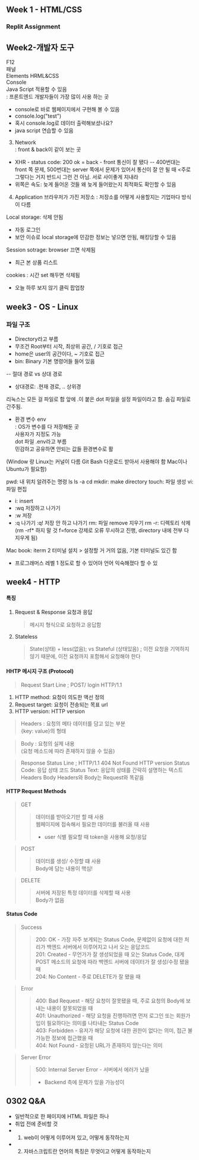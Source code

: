 ## Week 1 - HTML/CSS
### Replit Assignment

## Week2-개발자 도구
F12   
패널   
Elements HRML&CSS   
Console   
Java Script 적용할 수 있음   
: 프론트엔드 개발자들이 가장 많이 사용 하는 곳   
- console로 바로 웹페이지에서 구현해 볼 수 있음
- console.log("test")
- 혹시 console.log로 데이터 출력해보셨나요?
- java script 연습할 수 있음
   
3. Network   
: front & back이 같이 보는 곳

- XHR - status code: 200 ok = back - front 통신이 잘 됐다
-- 400번대는 front 쪽 문제, 500번대는 server 쪽에서 문제가 있어서 통신이 잘 안 될 때
<주로 그렇다는 거지 반드시 그런 건 아님. 서로 사이좋게 지내라
- 위쪽은 속도: 늦게 들어온 것들 왜 늦게 들어왔는지 최적화도 확인할 수 있음

   
4. Application
브라우저가 가진 저장소
: 저장소를 어떻게 사용할지는 기업마다 방식이 다름   
   
Local storage: 삭제 안됨
- 자동 로그인
- 보안 이슈로 local storage에 민감한 정보는 넣으면 안됨, 해킹당할 수 있음
   
Session sotrage: browser 끄면 삭제됨
- 최근 본 상품 리스트
   
cookies : 시간 set 해두면 삭제됨
- 오늘 하루 보지 않기 클릭 팝업창
   
## week3 - OS - Linux
### 파일 구조
- Directory라고 부름
- 무조건 Root부터 시작, 최상위 공간, / 기호로 접근
- home은 user의 공간이다, ~ 기호로 접근
- bin: Binary 기본 명령어들 들어 있음

-- 절대 경로 vs 상대 경로
- 상대경로: .현재 경로, .. 상위경

리눅스는 모든 걸 파일로 함
앞에 .이 붙은 dot 파일을 설정 파일이라고 함. 숨김 파일로 간주됨.   

- 환경 변수 env   
: OS가 변수를 다 저장해둔 곳   
사용자가 지정도 가능   
dot 파일 .env라고 부름   
민감하고 공유하면 안되는 값들 환경변수로 활

(Window 랑 Linux는 커널이 다름
Git Bash 다운로드 받아서 사용해야 함
Mac이나 Ubuntu가 필요함)

pwd: 내 위치 알려주는 명령
ls
ls -a
cd
mkdir: make directory
touch: 파일 생성
vi: 파일 편집
- i: insert
- :wq 저장하고 나가기
- :w 저장
- :q 나가기 :q! 저장 안 하고 나가기 
rm: 파일 remove 지우기
rm -r: 디렉토리 삭제
(rm -rf* 하지 말 것 f=force 강제로 오류 무시하고 진행, directory 내에 전부 다 지우게 됨)

Mac book: iterm 2 터미널 설치 > 설정할 거 거의 없음, 기본 터미널도 있긴 함
* 프로그래머스 레벨 1 정도로 할 수 있어야 언어 익숙해졌다 할 수 있

## week4 - HTTP
#### 특징
1. Request & Response 요청과 응답
   > 메시지 형식으로 요청하고 응답함
2. Stateless
   > State(상태) + less(없음); vs Stateful (상태있음)
   ; 이전 요청을 기억하지 않기 때문에, 이전 요청까지 포함해서 요청해야 한다

#### HHTP 메시지 구조 (Protocol)
> Request
> Start Line
   ; POST/ login HTTP/1.1
   1. HTTP method: 요청이 의도한 액선 정의
   2. Request target: 요청이 전송되는 목표 url
   3. HTTP version: HTTP version

> Headers
   : 요청의 메타 데이터를 담고 있는 부분   
   {key: value}의 형태
   
> Body
   : 요청의 실제 내용   
   (요청 메소드에 따라 존재하지 않을 수 있음)

> Response
> Status Line
   ; HTTP/1.1 404 Not Found
   HTTP version
   Status Code: 응답 상태 코드
   Status Text: 응답의 상태를 간략히 설명하는 텍스트
> Headers
> Body
> Headers와 Body는 Request와 똑같음

#### HTTP Request Methods
> GET
>> 데이터를 받아오기만 할 때 사용   
>> 웹페이지에 접속해서 필요한 데이터를 불러올 때 사용   
>> * user 식별 필요할 때 token을 사용해 요청/응답   
    
> POST
>> 데이터를 생성/ 수정할 떄 사용   
>> Body에 담는 내용이 핵심!   
   
> DELETE
>> 서버에 저장된 특정 데이터를 삭제할 때 사용   
>> Body가 없음   

#### Status Code
> Success
>> 200: OK - 가장 자주 보게되는 Status Code, 문제없이 요청에 대한 처리가 백엔드 서버에서 이루어지고 나서 오는 응답코드    
>> 201: Created - 무언가가 잘 생성되었을 때 오는 Status Code, 대게 POST 메소드의 요청에 따라 백엔드 서버에 데이터가 잘 생성/수정 됐을 때    
>> 204: No Content - 주로 DELETE가 잘 됐을 때   

> Error
>> 400: Bad Request - 해당 요청이 잘못됐을 때, 주로 요청의 Body에 보내는 내용이 잘못되었을 때   
>> 401: Unauthorized - 해당 요청을 진행하려면 먼저 로그인 또는 회원가입이 필요하다는 의미를 나타내는 Status Code   
>> 403: Forbidden - 유저가 해당 요청에 대한 권한이 없다는 의미, 접근 불가능한 정보에 접근했을 때   
>> 404: Not Found - 요청된 URL가 존재하지 않는다는 의미   

> Server Error
>> 500: Internal Server Error - 서버에서 에러가 났을 
>> - Backend 측에 문제가 있을 가능성이 

## 0302 Q&A
- 일반적으로 한 페이지에 HTML 파일은 하나
- 취업 전에 준비할 것
- 1. web이 어떻게 이루어져 있고, 어떻게 동작하는지
- 2. 자바스크립트란 언어의 특징은 무엇이고 어떻게 동작하는지
